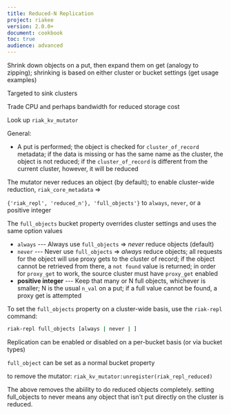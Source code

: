 ```yaml
---
title: Reduced-N Replication
project: riakee
version: 2.0.0+
document: cookbook
toc: true
audience: advanced
---
```


Shrink down objects on a put, then expand them on get (analogy to zipping); shrinking is based on either cluster or bucket settings (get usage examples)

Targeted to sink clusters

Trade CPU and perhaps bandwidth for reduced storage cost

Look up `riak_kv_mutator`

General:

* A put is performed; the object is checked for `cluster_of_record` metadata; if the data is missing or has the same name as the cluster, the object is not reduced; if the `cluster_of_record` is different from the current cluster, however, it will be reduced

The mutator never reduces an object (by default); to enable cluster-wide reduction, `riak_core_metadata` =>

`{'riak_repl', 'reduced_n'}, 'full_objects'}` to `always`, `never`, or a positive integer

The `full_objects` bucket property overrides cluster settings and uses the same option values
* `always` --- Always use `full_objects` => _never_ reduce objects (default)
* `never` --- Never use `full_objects` => _always_ reduce objects; all requests for the object will use proxy gets to the cluster of record; if the object cannot be retrieved from there, a `not found` value is returned; in order for `proxy_get` to work, the source cluster must have `proxy_get` enabled
* **positive integer** --- Keep that many or N full objects, whichever is smaller; N is the usual `n_val` on a put; if a full value cannot be found, a proxy get is attempted

To set the `full_objects` property on a cluster-wide basis, use the `riak-repl` command:

```bash
riak-repl full_objects [always | never | ]
```

Replication can be enabled or disabled on a per-bucket basis (or via bucket types)

`full_object` can be set as a normal bucket property

to remove the mutator: `riak_kv_mutator:unregister(riak_repl_reduced)`

The above removes the abiility to do reduced objects completely. setting full_objects to never means any object that isn't put directly on the cluster is reduced.


